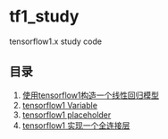 # tf1_study
tensorflow1.x study code

## 目录

1. [使用tensorflow1构造一个线性回归模型](src/01_linear_regression.py)
2. [tensorflow1 Variable](src/02_variable.py)
3. [tensorflow1 placeholder](src/03_placeholder.py)
4. [tensorflow1 实现一个全连接层](src/04_full_connected_layer.py)
